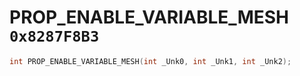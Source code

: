 # PROP_ENABLE_VARIABLE_MESH `0x8287F8B3`

```cpp
int PROP_ENABLE_VARIABLE_MESH(int _Unk0, int _Unk1, int _Unk2);
```